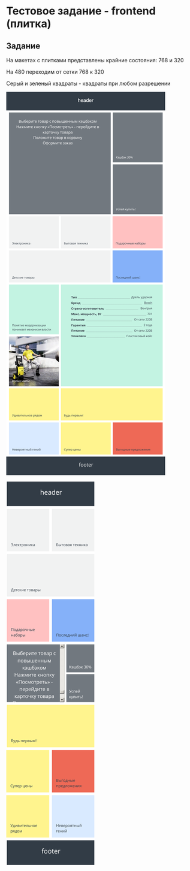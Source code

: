 # Тестовое задание - frontend (плитка)

## Задание

На макетах с плитками представлены крайние состояния: 768 и 320

На 480 переходим от сетки 768 к 320

Серый и зеленый квадраты - квадраты при любом разрешении

![pc](.github/design/768.png)

![mobile](.github/design/320.png)

